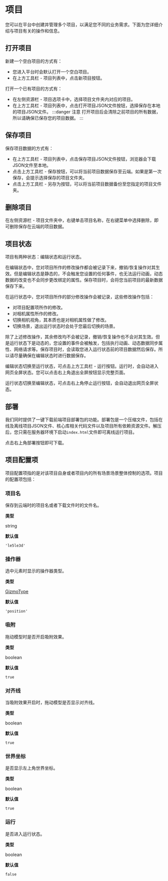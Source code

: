 # 项目
您可以在平台中创建并管理多个项目，以满足您不同的业务需求。下面为您详细介绍与项目有关的操作和信息。
## 打开项目
新建一个空白项目的方式有：

- 您进入平台时会默认打开一个空白项目。
- 在上方工具栏 - 项目列表中，点击新项目按钮。

打开一个已有项目的方式有：

- 在左侧资源栏 - 项目选项卡中，选择项目文件夹内对应的项目。
- 在上方工具栏 - 项目列表中，点击打开项目JSON文件按钮，选择保存在本地的项目JSON文件。
:::danger 注意
打开项目后会清除之前项目的所有数据，所以请确保已保存您的项目数据。
:::
## 保存项目
保存项目数据的方式有：

- 在上方工具栏 - 项目列表中，点击保存项目JSON文件按钮，浏览器会下载JSON文件至本地。
- 点击上方工具栏 - 保存按钮，可以将当前项目数据保存至云端。如果是第一次保存，会提示选择保存的项目文件夹。
- 点击上方工具栏 - 另存为按钮，可以将当前项目数据备份至您指定的项目文件夹。
## 删除项目
在左侧资源栏 - 项目文件夹中，右键单击项目名称，在右键菜单中选择删除，即可删除保存在云端的项目数据。
## 项目状态
项目有两种状态：编辑状态和运行状态。

在编辑状态中，您对项目所作的修改操作都会被记录下来，撤销/恢复操作对其生效。但是编辑状态是静态的，不会触发您设置的任何事件，也无法运行动画，动态数据的改变也不会同步更改绑定的属性。保存项目时，会将您当前项目的最新数据保存下来。

在运行状态中，您对项目所作的部分修改操作会被记录，这些修改操作包括：

- 对项目配置项所作的修改。
- 对相机属性所作的修改。
- 切换相机视角，其本质也是对相机属性做了修改。
- 切换场景，退出运行状态时会处于您最后切换的场景。

除了上述修改操作，其余修改均不会被记录，撤销/恢复操作也不会对其生效。但是运行状态下是动态的，您设置的事件会被触发，包括执行动画、动态数据同步属性、网络请求等。保存项目时，会读取您进入运行状态前的项目数据然后保存。所以请尽量确保在编辑状态时进行数据保存。

编辑状态切换至运行状态，可点击上方工具栏 - 运行按钮。运行时，会自动进入网页全屏状态。您可以点击右上角退出全屏按钮显示完整页面。

运行状态切换至编辑状态，可点击右上角停止运行按钮，会自动退出网页全屏状态。
## 部署
我们同时提供了一键下载前端项目部署包的功能。部署包是一个压缩文件，包括在线及离线项目JSON文件、核心库相关代码文件以及项目所有依赖资源文件。解压后，您只需在服务器环境下启动`index.html`文件即可离线运行项目。

点击右上角部署按钮即可下载。
## 项目配置项
项目配置项指的是对该项目自身或者项目内的所有场景场景整体控制的选项。项目的配置项包括：
### 项目名
保存到云端时的项目名或者下载文件时的文件名。

**类型**

string

**默认值**

`'le5le3d'`

### 操作器
选中元素时显示的操作器类型。

**类型**

[GizmoType](../../meta3d/api/ition.md#GridUnit)

**默认值**

`'position'`

### 吸附
拖动模型时是否开启吸附效果。

**类型**

boolean

**默认值**

`true`

### 对齐线
当吸附效果开启时，拖动模型是否显示对齐线。

**类型**

boolean

**默认值**

`true`

### 世界坐标
是否显示左上角世界坐标。

**类型**

boolean

**默认值**

`true`

### 运行
是否进入运行状态。

**类型**

boolean

**默认值**

`false`